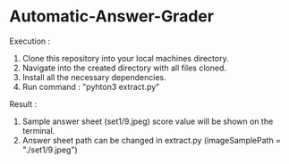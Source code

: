 # Automatic-Answer-Grader



Execution : 
  1. Clone this repository into your local machines directory.
  2. Navigate into the created directory with all files cloned.
  3. Install all the necessary dependencies.
  4. Run command : "pyhton3 extract.py"
  
  
  
Result : 
  1. Sample answer sheet (set1/9.jpeg) score value will be shown on the terminal.
  2. Answer sheet path can be changed in extract.py (imageSamplePath = "./set1/9.jpeg") 
  
